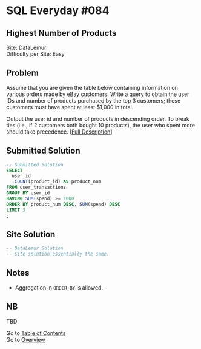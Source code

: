 # SQL Everyday \#084

## Highest Number of Products

Site: DataLemur\
Difficulty per Site: Easy

## Problem

Assume that you are given the table below containing information on various orders made by eBay customers. Write a query to obtain the user IDs and number of products purchased by the top 3 customers; these customers must have spent at least $1,000 in total.

Output the user id and number of products in descending order. To break ties (i.e., if 2 customers both bought 10 products), the user who spent more should take precedence. [[Full Description](https://datalemur.com/questions/sql-highest-products)]

## Submitted Solution

```sql
-- Submitted Solution
SELECT
  user_id
  ,COUNT(product_id) AS product_num
FROM user_transactions
GROUP BY user_id
HAVING SUM(spend) >= 1000
ORDER BY product_num DESC, SUM(spend) DESC
LIMIT 3
;
```

## Site Solution

```sql
-- DataLemur Solution 
-- Site solution essentially the same.
```

## Notes

* Aggregation in `ORDER BY` is allowed.

## NB

TBD

Go to [Table of Contents](/README.md#contents)\
Go to [Overview](/README.md)
